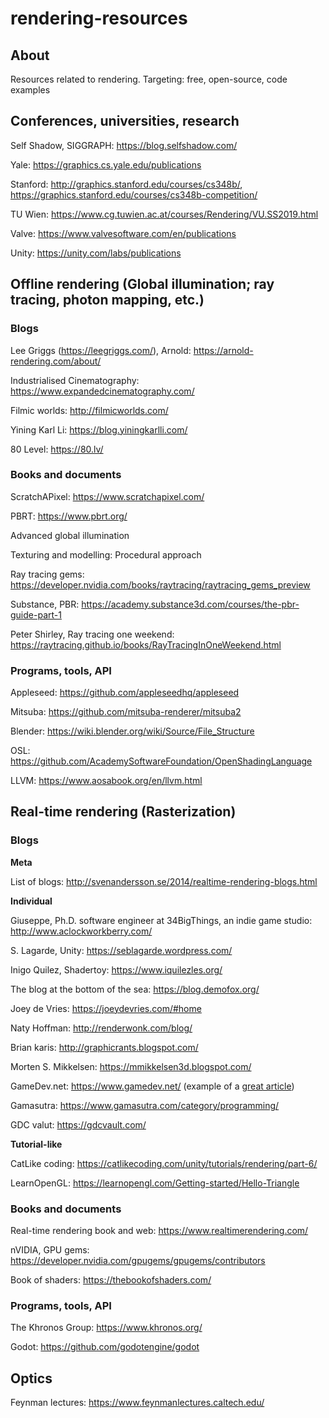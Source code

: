 # rendering-resources

## About
Resources related to rendering. Targeting: free, open-source, code examples 

## Conferences, universities, research

Self Shadow, SIGGRAPH: https://blog.selfshadow.com/

Yale: https://graphics.cs.yale.edu/publications

Stanford: http://graphics.stanford.edu/courses/cs348b/, https://graphics.stanford.edu/courses/cs348b-competition/

TU Wien: https://www.cg.tuwien.ac.at/courses/Rendering/VU.SS2019.html

Valve: https://www.valvesoftware.com/en/publications

Unity: https://unity.com/labs/publications

## Offline rendering (Global illumination; ray tracing, photon mapping, etc.)

### Blogs

Lee Griggs (https://leegriggs.com/), Arnold: https://arnold-rendering.com/about/

Industrialised Cinematography: https://www.expandedcinematography.com/

Filmic worlds: http://filmicworlds.com/

Yining Karl Li: https://blog.yiningkarlli.com/

80 Level: https://80.lv/

### Books and documents

ScratchAPixel: https://www.scratchapixel.com/

PBRT: https://www.pbrt.org/

Advanced global illumination

Texturing and modelling: Procedural approach

Ray tracing gems: https://developer.nvidia.com/books/raytracing/raytracing_gems_preview

Substance, PBR: https://academy.substance3d.com/courses/the-pbr-guide-part-1

Peter Shirley, Ray tracing one weekend: https://raytracing.github.io/books/RayTracingInOneWeekend.html

### Programs, tools, API

Appleseed: https://github.com/appleseedhq/appleseed

Mitsuba: https://github.com/mitsuba-renderer/mitsuba2

Blender: https://wiki.blender.org/wiki/Source/File_Structure

OSL: https://github.com/AcademySoftwareFoundation/OpenShadingLanguage

LLVM: https://www.aosabook.org/en/llvm.html

## Real-time rendering (Rasterization)

### Blogs

**Meta**

List of blogs: http://svenandersson.se/2014/realtime-rendering-blogs.html

**Individual**

Giuseppe, Ph.D. software engineer at 34BigThings, an indie game studio: http://www.aclockworkberry.com/

S. Lagarde, Unity: https://seblagarde.wordpress.com/

Inigo Quilez, Shadertoy: https://www.iquilezles.org/

The blog at the bottom of the sea: https://blog.demofox.org/

Joey de Vries: https://joeydevries.com/#home

Naty Hoffman: http://renderwonk.com/blog/

Brian karis: http://graphicrants.blogspot.com/

Morten S. Mikkelsen: https://mmikkelsen3d.blogspot.com/

GameDev.net: https://www.gamedev.net/ (example of a [great article](https://www.gamedev.net/articles/programming/graphics/thin-film-interference-for-computer-graphics-r2962/))

Gamasutra: https://www.gamasutra.com/category/programming/

GDC valut: https://gdcvault.com/

**Tutorial-like**

CatLike coding: https://catlikecoding.com/unity/tutorials/rendering/part-6/

LearnOpenGL: https://learnopengl.com/Getting-started/Hello-Triangle

### Books and documents
Real-time rendering book and web: https://www.realtimerendering.com/

nVIDIA, GPU gems: https://developer.nvidia.com/gpugems/gpugems/contributors

Book of shaders: https://thebookofshaders.com/

### Programs, tools, API

The Khronos Group: https://www.khronos.org/

Godot: https://github.com/godotengine/godot

## Optics

Feynman lectures: https://www.feynmanlectures.caltech.edu/
